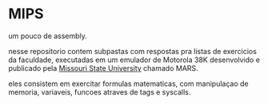 # MIPS
um pouco de assembly.

nesse repositorio contem subpastas com respostas pra listas de exercicios da faculdade, executadas em um emulador de Motorola 38K desenvolvido e publicado pela [Missouri State University](http://courses.missouristate.edu/kenvollmar/mars/download.htm) chamado MARS.

eles consistem em exercitar formulas matematicas, com manipulaçao de memoria, variaveis, funcoes atraves de tags e syscalls.
